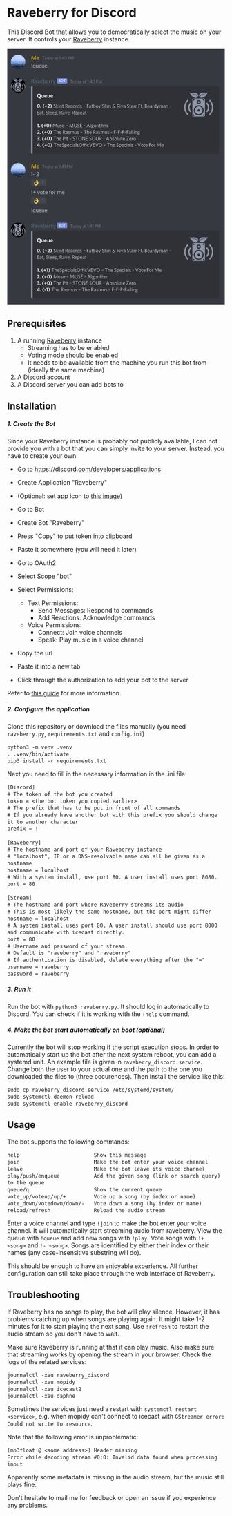 # Raveberry for Discord

This Discord Bot that allows you to democratically select the music on your server. It controls your [Raveberry](https://github.com/raveberry/raveberry) instance.

![](chat.png "Example Chat")

## Prerequisites

1. A running [Raveberry](https://github.com/raveberry/raveberry) instance
	* Streaming has to be enabled
	* Voting mode should be enabled
	* It needs to be available from the machine you run this bot from (ideally the same machine)
2. A Discord account
3. A Discord server you can add bots to

## Installation

##### 1. Create the Bot

Since your Raveberry instance is probably not publicly available, I can not provide you with a bot that you can simply invite to your server. Instead, you have to create your own:

* Go to https://discord.com/developers/applications
* Create Application "Raveberry"
* (Optional: set app icon to [this image](https://raw.githubusercontent.com/raveberry/raveberry/master/core/lights/circle/raveberry.png))


* Go to Bot
* Create Bot "Raveberry"
* Press "Copy" to put token into clipboard
* Paste it somewhere (you will need it later)


* Go to OAuth2
* Select Scope "bot"
* Select Permissions:
	* Text Permissions:
		* Send Messages: Respond to commands
		* Add Reactions: Acknowledge commands
	* Voice Permissions:
		* Connect: Join voice channels
		* Speak: Play music in a voice channel
* Copy the url
* Paste it into a new tab
* Click through the authorization to add your bot to the server

Refer to [this guide](https://discordpy.readthedocs.io/en/latest/discord.html) for more information.

##### 2. Configure the application

Clone this repository or download the files manually (you need `raveberry.py`, `requirements.txt` and `config.ini`)

```
python3 -m venv .venv
. .venv/bin/activate
pip3 install -r requirements.txt
```

Next you need to fill in the necessary information in the .ini file:
```
[Discord]
# The token of the bot you created
token = <the bot token you copied earlier>
# The prefix that has to be put in front of all commands
# If you already have another bot with this prefix you should change it to another character
prefix = !

[Raveberry]
# The hostname and port of your Raveberry instance
# "localhost", IP or a DNS-resolvable name can all be given as a hostname
hostname = localhost
# With a system install, use port 80. A user install uses port 8080.
port = 80

[Stream]
# The hostname and port where Raveberry streams its audio
# This is most likely the same hostname, but the port might differ
hostname = localhost
# A system install uses port 80. A user install should use port 8000 and communicate with icecast directly.
port = 80
# Username and password of your stream.
# Default is "raveberry" and "raveberry"
# If authentication is disabled, delete everything after the "="
username = raveberry
password = raveberry
```

#####  3. Run it

Run the bot with `python3 raveberry.py`. It should log in automatically to Discord.
You can check if it is working with the `!help` command.

##### 4. Make the bot start automatically on boot (optional)

Currently the bot will stop working if the script execution stops. In order to automatically start up the bot after the next system reboot, you can add a systemd unit. An example file is given in `raveberry_discord.service`. Change both the user to your actual one and the path to the one you downloaded the files to (three occurences). Then install the service like this:
```
sudo cp raveberry_discord.service /etc/systemd/system/
sudo systemctl daemon-reload
sudo systemctl enable raveberry_discord
```

## Usage

The bot supports the following commands:
```
help                        Show this message
join                        Make the bot enter your voice channel
leave                       Make the bot leave its voice channel
play/push/enqueue           Add the given song (link or search query) to the queue
queue/q                     Show the current queue
vote_up/voteup/up/+         Vote up a song (by index or name)
vote_down/votedown/down/-   Vote down a song (by index or name)
reload/refresh              Reload the audio stream
```
Enter a voice channel and type `!join` to make the bot enter your voice channel. It will automatically start streaming audio from raveberry. View the queue with `!queue` and add new songs with `!play`. Vote songs with `!+ <song>` and `!- <song>`. Songs are identified by either their index or their names (any case-insensitive substring will do).

This should be enough to have an enjoyable experience. All further configuration can still take place through the web interface of Raveberry.

## Troubleshooting
If Raveberry has no songs to play, the bot will play silence. However, it has problems catching up when songs are playing again. It might take 1-2 minutes for it to start playing the next song. Use `!refresh` to restart the audio stream so you don't have to wait.

Make sure Raveberry is running at that it can play music. Also make sure that streaming works by opening the stream in your browser.
Check the logs of the related services:
```
journalctl -xeu raveberry_discord
journalctl -xeu mopidy
journalctl -xeu icecast2
journalctl -xeu daphne
```
Sometimes the services just need a restart with `systemctl restart <service>`, e.g. when mopidy can't connect to icecast with `GStreamer error: Could not write to resource`.

Note that the following error is unproblematic:
```
[mp3float @ <some address>] Header missing
Error while decoding stream #0:0: Invalid data found when processing input
```
Apparently some metadata is missing in the audio stream, but the music still plays fine.

Don't hesitate to mail me for feedback or open an issue if you experience any problems.
